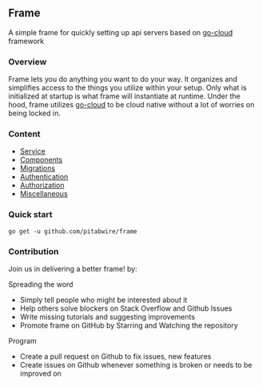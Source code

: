 ## Frame

A simple frame for quickly setting up api servers based on [go-cloud](https://github.com/google/go-cloud) framework

### Overview

Frame lets you do anything you want to do your way. It organizes and simplifies access to the things 
you utilize within your setup. Only what is initialized at startup is what frame will instantiate at runtime.
Under the hood, frame utilizes [go-cloud](https://github.com/google/go-cloud) to be cloud native without a lot of worries on being locked in.

### Content

- [Service](service)
- [Components](components)
- [Migrations](components/datastore)
- [Authentication](authentication)
- [Authorization](authorization)
- [Miscellaneous](miscellaneous)

### Quick start
```
go get -u github.com/pitabwire/frame
```



### Contribution

Join us in delivering a better frame! by:

Spreading the word

   - Simply tell people who might be interested about it
   - Help others solve blockers on Stack Overflow and Github Issues
   - Write missing tutorials and suggesting improvements
   - Promote frame on GitHub by Starring and Watching the repository

Program

   - Create a pull request on Github to fix issues, new features
   - Create issues on Github whenever something is broken or needs to be improved on



